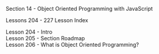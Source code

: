 Section  14 - Object Oriented Programming with JavaScript

Lessons 204 - 227 Lesson Index

Lesson 204 - Intro   <br>
Lesson 205 - Section Roadmap   <br>
Lesson 206 - What is Object Oriented Programming?   <br>